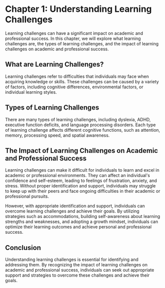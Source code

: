 Chapter 1: Understanding Learning Challenges
============================================

Learning challenges can have a significant impact on academic and professional success. In this chapter, we will explore what learning challenges are, the types of learning challenges, and the impact of learning challenges on academic and professional success.

What are Learning Challenges?
-----------------------------

Learning challenges refer to difficulties that individuals may face when acquiring knowledge or skills. These challenges can be caused by a variety of factors, including cognitive differences, environmental factors, or individual learning styles.

Types of Learning Challenges
----------------------------

There are many types of learning challenges, including dyslexia, ADHD, executive function deficits, and language processing disorders. Each type of learning challenge affects different cognitive functions, such as attention, memory, processing speed, and spatial awareness.

The Impact of Learning Challenges on Academic and Professional Success
----------------------------------------------------------------------

Learning challenges can make it difficult for individuals to learn and excel in academic or professional environments. They can affect an individual's confidence and self-esteem, leading to feelings of frustration, anxiety, and stress. Without proper identification and support, individuals may struggle to keep up with their peers and face ongoing difficulties in their academic or professional pursuits.

However, with appropriate identification and support, individuals can overcome learning challenges and achieve their goals. By utilizing strategies such as accommodations, building self-awareness about learning strengths and weaknesses, and adopting a growth mindset, individuals can optimize their learning outcomes and achieve personal and professional success.

Conclusion
----------

Understanding learning challenges is essential for identifying and addressing them. By recognizing the impact of learning challenges on academic and professional success, individuals can seek out appropriate support and strategies to overcome these challenges and achieve their goals.
